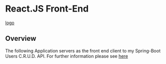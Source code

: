 # React.JS Front-End

[logo](public/reademe_logo.png)

## Overview

The following Application servers as the front end client to my Spring-Boot Users C.R.U.D. API.
For further information please see [here](https://github.com/FortySix-NTwo/spring-crud-api)

